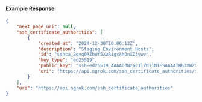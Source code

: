 <!-- Code generated for API Clients. DO NOT EDIT. -->

#### Example Response

```json
{
	"next_page_uri": null,
	"ssh_certificate_authorities": [
		{
			"created_at": "2024-12-30T10:06:12Z",
			"description": "Staging Environment Hosts",
			"id": "sshca_2qvq0RZbWf5XzRigxAhOnXZ3vwv",
			"key_type": "ed25519",
			"public_key": "ssh-ed25519 AAAAC3NzaC1lZDI1NTE5AAAAIBb3VWZtqQnFHAnewye/NuE82/8iqJ0TsMv9WydwOOMs",
			"uri": "https://api.ngrok.com/ssh_certificate_authorities/sshca_2qvq0RZbWf5XzRigxAhOnXZ3vwv"
		}
	],
	"uri": "https://api.ngrok.com/ssh_certificate_authorities"
}
```
